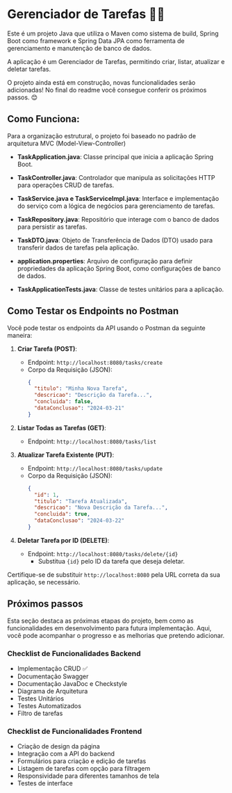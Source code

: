 # Gerenciador de Tarefas 📝✨

Este é um projeto Java que utiliza o Maven como sistema de build, Spring Boot como framework e Spring Data JPA como ferramenta de gerenciamento e manutenção de banco de dados.

A aplicação é um Gerenciador de Tarefas, permitindo criar, listar, atualizar e deletar tarefas.

O projeto ainda está em construção, novas funcionalidades serão adicionadas! No final do readme você consegue conferir os próximos passos. 😊

## Como Funciona:

Para a organização estrutural, o projeto foi baseado no padrão de arquitetura MVC (Model-View-Controller)

- **TaskApplication.java**: Classe principal que inicia a aplicação Spring Boot.
  
- **TaskController.java**: Controlador que manipula as solicitações HTTP para operações CRUD de tarefas.
  
- **TaskService.java e TaskServiceImpl.java**: Interface e implementação do serviço com a lógica de negócios para gerenciamento de tarefas.
  
- **TaskRepository.java**: Repositório que interage com o banco de dados para persistir as tarefas.
  
- **TaskDTO.java**: Objeto de Transferência de Dados (DTO) usado para transferir dados de tarefas pela aplicação.
  
- **application.properties**: Arquivo de configuração para definir propriedades da aplicação Spring Boot, como configurações de banco de dados.
  
- **TaskApplicationTests.java**: Classe de testes unitários para a aplicação.

## Como Testar os Endpoints no Postman

Você pode testar os endpoints da API usando o Postman da seguinte maneira:

1. **Criar Tarefa (POST)**:
   - Endpoint: `http://localhost:8080/tasks/create`
   - Corpo da Requisição (JSON):
     ```json
     {
       "titulo": "Minha Nova Tarefa",
       "descricao": "Descrição da Tarefa...",
       "concluida": false,
       "dataConclusao": "2024-03-21"
     }
     ```
   
2. **Listar Todas as Tarefas (GET)**:
   - Endpoint: `http://localhost:8080/tasks/list`
   
3. **Atualizar Tarefa Existente (PUT)**:
   - Endpoint: `http://localhost:8080/tasks/update`
   - Corpo da Requisição (JSON):
     ```json
     {
       "id": 1,
       "titulo": "Tarefa Atualizada",
       "descricao": "Nova Descrição da Tarefa...",
       "concluida": true,
       "dataConclusao": "2024-03-22"
     }
     ```

4. **Deletar Tarefa por ID (DELETE)**:
   - Endpoint: `http://localhost:8080/tasks/delete/{id}`
     - Substitua `{id}` pelo ID da tarefa que deseja deletar.
  
Certifique-se de substituir `http://localhost:8080` pela URL correta da sua aplicação, se necessário.

## Próximos passos

Esta seção destaca as próximas etapas do projeto, bem como as funcionalidades em desenvolvimento para futura implementação. Aqui, você pode acompanhar o progresso e as melhorias que pretendo adicionar.

### Checklist de Funcionalidades Backend
- Implementação CRUD ✅
- Documentação Swagger
- Documentação JavaDoc e Checkstyle
- Diagrama de Arquitetura
- Testes Unitários
- Testes Automatizados
- Filtro de tarefas

### Checklist de Funcionalidades Frontend
- Criação de design da página
- Integração com a API do backend
- Formulários para criação e edição de tarefas
- Listagem de tarefas com opção para filtragem
- Responsividade para diferentes tamanhos de tela
- Testes de interface
